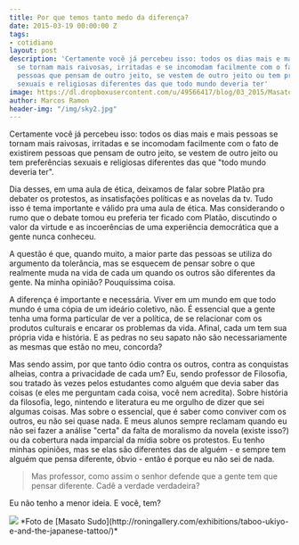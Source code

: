 ```yaml
---
title: Por que temos tanto medo da diferença?
date: 2015-03-19 00:00:00 Z
tags:
- cotidiano
layout: post
description: 'Certamente você já percebeu isso: todos os dias mais e mais pessoas
  se tornam mais raivosas, irritadas e se incomodam facilmente com o fato de existirem
  pessoas que pensam de outro jeito, se vestem de outro jeito ou tem preferências
  sexuais e religiosas diferentes das que todo mundo deveria ter'
image: https://dl.dropboxusercontent.com/u/49566417/blog/03_2015/Masato%20Sudo.jpg
author: Marcos Ramon
header-img: "/img/sky2.jpg"
---
```


Certamente você já percebeu isso: todos os dias mais e mais pessoas se tornam mais raivosas, irritadas e se incomodam facilmente com o fato de existirem pessoas que pensam de outro jeito, se vestem de outro jeito ou tem preferências sexuais e religiosas diferentes das que "todo mundo deveria ter".

Dia desses, em uma aula de ética, deixamos de falar sobre Platão pra debater os protestos, as insatisfações políticas e as novelas da tv. Tudo isso é tema importante e válido pra uma aula de ética. Mas considerando o rumo que o debate tomou eu preferia ter ficado com Platão, discutindo o valor da virtude e as incoerências de uma experiência democrática que a gente nunca conheceu.

A questão é que, quando muito, a maior parte das pessoas se utiliza do argumento da tolerância, mas se esquecem de pensar sobre o que realmente muda na vida de cada um quando os outros são diferentes da gente. Na minha opinião? Pouquíssima coisa.

A diferença é importante e necessária. Viver em um mundo em que todo mundo é uma cópia de um ideário coletivo, não. É essencial que a gente tenha uma forma particular de ver a política, de se relacionar com os produtos culturais e encarar os problemas da vida. Afinal, cada um tem sua própria vida e história. E as pedras no seu sapato não são necessariamente as mesmas que estão no meu, concorda?

Mas sendo assim, por que tanto ódio contra os outros, contra as conquistas alheias, contra a privacidade de cada um?
Eu, sendo professor de Filosofia, sou tratado às vezes pelos estudantes como alguém que devia saber das coisas (e eles me perguntam cada coisa, você nem acredita). Sobre história da filosofia, lego, nintendo e literatura eu me orgulho de dizer que sei algumas coisas. Mas sobre o essencial, que é saber como conviver com os outros, eu não sei quase nada. E meus alunos sempre reclamam quando eu não sei fazer a análise "certa" da falta de moralismo da novela (existe isso?) ou da cobertura nada imparcial da mídia sobre os protestos. Eu tenho minhas opiniões, mas se elas são diferentes das de alguém - e sempre tem alguém que pensa diferente, óbvio - então é porque eu não sei de nada.

> Mas professor, como assim o senhor defende que a gente tem que pensar diferente. Cadê a verdade verdadeira?

Eu não tenho a menor ideia. E você, tem?

<img src="https://dl.dropboxusercontent.com/u/49566417/blog/03_2015/Masato%20Sudo.jpg">
<span class="caption text-muted">*Foto de [Masato Sudo](http://roningallery.com/exhibitions/taboo-ukiyo-e-and-the-japanese-tattoo/)*</span>
